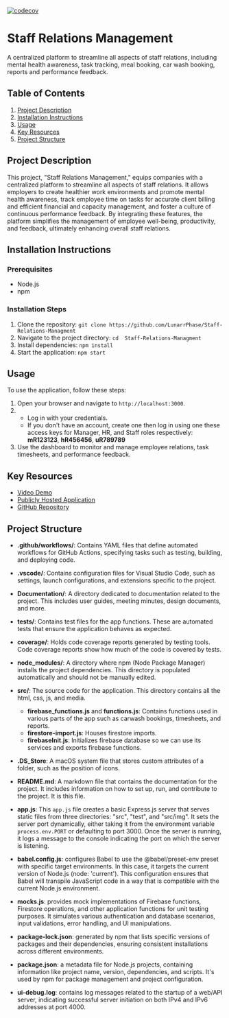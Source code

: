 [![codecov](https://codecov.io/gh/LunarrPhase/Staff-Relations-Managment/graph/badge.svg?token=3A12FZGFGP)](https://codecov.io/gh/LunarrPhase/Staff-Relations-Managment)


# Staff Relations Management

A centralized platform to streamline all aspects of staff relations, including mental health awareness, task tracking, meal booking, car wash booking, reports and performance feedback.

## Table of Contents
1. [Project Description](#project-description)
2. [Installation Instructions](#installation-instructions)
3. [Usage](#usage)
4. [Key Resources](#key-resources)
5. [Project Structure](#project-structure)



## Project Description

This project, "Staff Relations Management," equips companies with a centralized platform to streamline all aspects of staff relations. It allows employers to create healthier work environments and promote mental health awareness, track employee time on tasks for accurate client billing and efficient financial and capacity management, and foster a culture of continuous performance feedback. By integrating these features, the platform simplifies the management of employee well-being, productivity, and feedback, ultimately enhancing overall staff relations.

## Installation Instructions

### Prerequisites
- Node.js
- npm

### Installation Steps
1. Clone the repository: `git clone https://github.com/LunarrPhase/Staff-Relations-Managment`
2. Navigate to the project directory: `cd  Staff-Relations-Managment`
3. Install dependencies: `npm install`
4. Start the application: `npm start`

## Usage

To use the application, follow these steps:
1. Open your browser and navigate to `http://localhost:3000`.
2. - Log in with your credentials. 
    - If you don't have an account, create one then log in using one these access keys for Manager, HR, and Staff roles respectively: **mR123123**, **hR456456**, **uR789789**
3. Use the dashboard to monitor and manage employee relations, task timesheets, and performance feedback.

## Key Resources

- [Video Demo](https://www.youtube.com/watch?v=qMM9CJqOT0Y)
- [Publicly Hosted Application](http://staff-relations-management.azurewebsites.net/)
- [GitHub Repository](https://github.com/LunarrPhase/Staff-Relations-Managment)


## Project Structure

- **.github/workflows/**: Contains YAML files that define automated workflows for GitHub Actions, specifying tasks such as testing, building, and deploying code.
- **.vscode/**: Contains configuration files for Visual Studio Code, such as settings, launch configurations, and extensions specific to the project.
- **Documentation/**: A directory dedicated to documentation related to the project. This includes user guides, meeting minutes, design documents, and more.
- **__tests__/**: Contains test files for the app functions. These are automated tests that ensure the application behaves as expected.
- **coverage/**: Holds code coverage reports generated by testing tools. Code coverage reports show how much of the code is covered by tests.

- **node_modules/**: A directory where npm (Node Package Manager) installs the project dependencies. This directory is populated automatically and should not be manually edited.
- **src/**: The source code for the application. This directory contains all the html, css, js, and media.
  - **firebase_functions.js** and **functions.js**: Contains functions used in various parts of the app such as carwash bookings, timesheets, and reports.
  - **firestore-import.js**: Houses firestore imports.
  - **firebaseInit.js**: Initializes firebase database so we can use its services and exports firebase functions.
 
- **.DS_Store**: A macOS system file that stores custom attributes of a folder, such as the position of icons. 

- **README.md**: A markdown file that contains the documentation for the project. It includes information on how to set up, run, and contribute to the project. It is this file.

- **app.js**: This `app.js` file creates a basic Express.js server that serves static files from three directories: "src", "test", and "src/img". It sets the server port dynamically, either taking it from the environment variable `process.env.PORT` or defaulting to port 3000. Once the server is running, it logs a message to the console indicating the port on which the server is listening.
- **babel.config.js**: configures Babel to use the @babel/preset-env preset with specific target environments. In this case, it targets the current version of Node.js (node: 'current'). This configuration ensures that Babel will transpile JavaScript code in a way that is compatible with the current Node.js environment.
- **mocks.js**: provides mock implementations of Firebase functions, Firestore operations, and other application functions for unit testing purposes. It simulates various authentication and database scenarios, input validations, error handling, and UI manipulations.
- **package-lock.json**: generated by npm that lists specific versions of packages and their dependencies, ensuring consistent installations across different environments.
- **package.json**: a metadata file for Node.js projects, containing information like project name, version, dependencies, and scripts. It's used by npm for package management and project configuration.
- **ui-debug.log**:  contains log messages related to the startup of a web/API server, indicating successful server initiation on both IPv4 and IPv6 addresses at port 4000.












